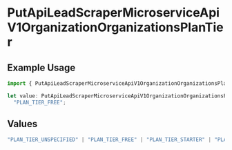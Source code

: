 # PutApiLeadScraperMicroserviceApiV1OrganizationOrganizationsPlanTier

## Example Usage

```typescript
import { PutApiLeadScraperMicroserviceApiV1OrganizationOrganizationsPlanTier } from "oppulence-backend-sdk/models/operations";

let value: PutApiLeadScraperMicroserviceApiV1OrganizationOrganizationsPlanTier =
  "PLAN_TIER_FREE";
```

## Values

```typescript
"PLAN_TIER_UNSPECIFIED" | "PLAN_TIER_FREE" | "PLAN_TIER_STARTER" | "PLAN_TIER_PROFESSIONAL" | "PLAN_TIER_ENTERPRISE"
```